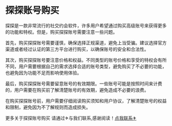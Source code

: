 # 探探账号购买

探探是一款非常流行的社交约会软件，许多用户希望通过购买高级账号来获得更多的功能和特权。但是，购买探探账号需要注意一些问题。

首先，购买探探账号需要谨慎，确保选择正规渠道，避免上当受骗。建议选择官方渠道或者经过认证的第三方平台进行购买，以确保账号的安全和合法性。

其次，购买探探账号要注意价格和权益。不同类型的账号价格和享受的特权会有所不同，用户需要根据自己的需求选择合适的账号类型，避免购买了不必要的功能，也避免因为功能不足而影响使用体验。

最后，购买探探账号需要留意账号的有效期限。一些账号可能是按照时间来计费的，用户需要在购买前了解清楚账号的有效期，避免造成不必要的浪费。

在购买探探账号前，用户需要仔细阅读购买须知和用户协议，了解清楚账号的权益和限制，避免因为不了解规则而造成损失。

更多关于探探账号购买 请通过✈与我们联系,感谢阅读！[点我联系✈](https://wiki.G208.com)